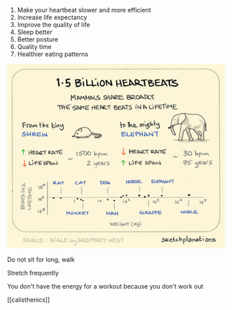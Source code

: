 ---
---


1. Make your heartbeat slower and more efficient
2. Increase life expectancy 
3. Improve the quality of life 
4. Sleep better 
5. Better posture 
6. Quality time 
7. Healthier eating patterns 

![](/static/img/a-billion-heartbeats.jpeg)

Do not sit for long, walk 

Stretch frequently 

You don't have the energy for a workout because you don't work out

[[calisthenics]]